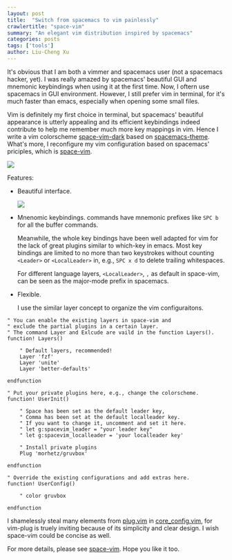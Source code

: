 ```yaml
---
layout: post
title:  "Switch from spacemacs to vim painlessly"
crawlertitle: "space-vim"
summary: "An elegant vim distribution inspired by spacemacs"
categories: posts
tags: ['tools']
author: Liu-Cheng Xu
---
```


It's obvious that I am both a vimmer and spacemacs user (not a spacemacs hacker, yet). I was really amazed by spacemacs' beautiful GUI and mnemonic keybindings when using it at the first time. Now, I oftern use spacemacs in GUI environment. However, I still prefer vim in terminal, for it's much faster than emacs, especially when opening some small files.

Vim is definitely my first choice in terminal, but spacemacs' beautiful appearance is utterly appealing and its efficient keybindings indeed contribute to help me remember much more key mappings in vim. Hence I write a vim colorscheme [space-vim-dark](https://github.com/liuchengxu/space-vim-dark) based on [spacemacs-theme](https://github.com/nashamri/spacemacs-theme). What's more, I reconfigure my vim configuration based on spacemacs' priciples, which is [space-vim](https://github.com/liuchengxu/space-vim).

![](https://github.com/liuchengxu/space-vim-dark/blob/screenshots/screenshot3.png?raw=true)

Features:

- Beautiful interface.

    ![](https://github.com/liuchengxu/space-vim-dark/blob/screenshots/screenshot1.png?raw=true)

- Mnenomic keybindings.
    commands have mnemonic prefixes like `SPC b` for all the buffer commands.

    Meanwhile, the whole key bindings have been well adapted for vim for the lack of great plugins similar to which-key in emacs. Most key bindings are limited to no more than two keystrokes without counting `<Leader>` or `<LocalLeader>` in, e.g., `SPC x d` to delete trailing whitespaces.

    For different language layers, `<LocalLeader>`, `,` as default in space-vim, can be seen as the major-mode prefix in spacemacs.

- Flexible.

    I use the similar layer concept to organize the vim configuraitons.

```vim
" You can enable the existing layers in space-vim and
" exclude the partial plugins in a certain layer.
" The command Layer and Exlcude are vaild in the function Layers().
function! Layers()

    " Default layers, recommended!
    Layer 'fzf'
    Layer 'unite'
    Layer 'better-defaults'

endfunction

" Put your private plugins here, e.g., change the colorscheme.
function! UserInit()

    " Space has been set as the default leader key,
    " Comma has been set at the default localleader key.
    " If you want to change it, uncomment and set it here.
    " let g:spacevim_leader = "your leader key"
    " let g:spacevim_localleader = 'your localleader key'

    " Install private plugins
    Plug 'morhetz/gruvbox'

endfunction

" Override the existing configurations and add extras here.
function! UserConfig()

    " color gruvbox

endfunction
```

I shamelessly steal many elements from [plug.vim](https://github.com/junegunn/vim-plug/blob/master/plug.vim) in [core_config.vim](https://github.com/liuchengxu/space-vim/blob/master/core/autoload/core_config.vim), for vim-plug is truely inviting because of its simplicity and clear design. I wish space-vim could be concise as well.

For more details, please see [space-vim](https://github.com/liuchengxu/space-vim). Hope you like it too.
